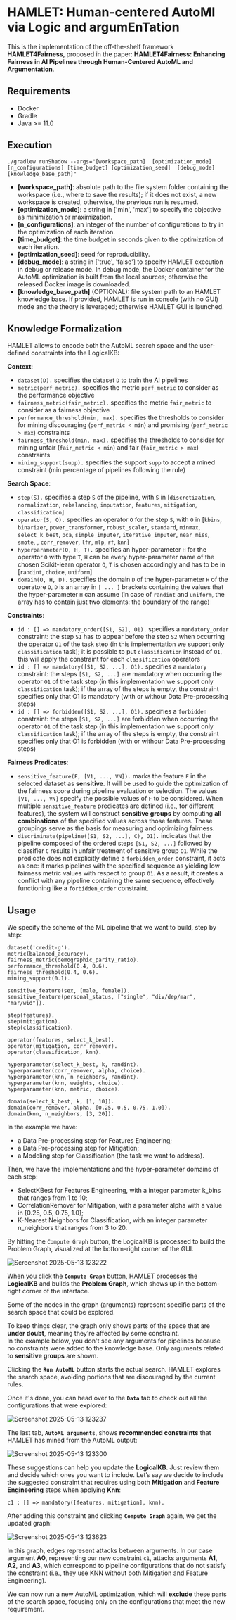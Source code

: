 # HAMLET: Human-centered AutoMl via Logic and argumEnTation

This is the implementation of the off-the-shelf framework **HAMLET4Fairness**, proposed in the paper: **HAMLET4Fairness: Enhancing Fairness in AI Pipelines through Human-Centered AutoML and Argumentation**.

## Requirements

- Docker
- Gradle
- Java >= 11.0

## Execution

```
./gradlew runShadow --args="[workspace_path]  [optimization_mode] [n_configurations] [time_budget] [optimization_seed]  [debug_mode] [knowledge_base_path]"
```

- **[workspace_path]**: absolute path to the file system folder containing the workspace (i.e., where to save the results); if it does not exist, a new workspace is created, otherwise, the previous run is resumed.
- **[optimization_mode]**: a string in ['min', 'max'] to specify the objective as minimization or maximization.
- **[n_configurations]**: an integer of the number of configurations to try in the optimization of each iteration.
- **[time_budget]**: the time budget in seconds given to the optimization of each iteration.
- **[optimization_seed]**: seed for reproducibility.
- **[debug_mode]**: a string in ['true', 'false'] to specify HAMLET execution in debug or release mode. In debug mode, the Docker container for the AutoML optimization is built from the local sources; otherwise the released Docker image is downloaded.
- **[knowledge_base_path]** (OPTIONAL): file system path to an HAMLET knowledge base. If provided, HAMLET is run in console (with no GUI) mode and the theory is leveraged; otherwise HAMLET GUI is launched.

## Knowledge Formalization

HAMLET allows to encode both the AutoML search space and the user-defined constraints into the LogicalKB:

**Context**:
- ```dataset(D).``` specifies the dataset ```D``` to train the AI pipelines
- ```metric(perf_metric).``` specifies the metric ```perf_metric``` to consider as the performance objective
- ```fairness_metric(fair_metric).``` specifies the metric ```fair_metric``` to consider as a fairness objective
- ```performance_threshold(min, max).``` specifies the thresholds to consider for mining discouraging (```perf_metric < min```) and promising (```perf_metric > max```) constraints
- ```fairness_threshold(min, max).``` specifies the thresholds to consider for mining unfair (```fair_metric < min```) and fair (```fair_metric > max```) constraints
- ```mining_support(supp).``` specifies the support ```supp``` to accept a mined constraint (min percentage of pipelines following the rule)

**Search Space**:
- ```step(S).``` specifies a step ```S``` of the pipeline, with ```S``` in [```discretization```, ```normalization```, ```rebalancing```, ```imputation```, ```features```, ```mitigation```, ```classification```]
- ```operator(S, O).``` specifies an operator ```O``` for the step ```S```, with ```O``` in [```kbins```, ```binarizer```, ```power_transformer```, ```robust_scaler```, ```standard```,  ```minmax```, ```select_k_best```, ```pca```, ```simple_imputer```, ```iterative_imputer```, ```near_miss```, ```smote```, , ```corr_remover```, ```lfr```, ```mlp```, ```rf```, ```knn```]
- ```hyperparameter(O, H, T).``` specifies an hyper-parameter ```H``` for the operator ```O``` with type ```T```, ```H``` can be every hyper-parameter name of the chosen Scikit-learn operator ```O```, ```T``` is chosen accordingly and has to be in [```randint```, ```choice```, ```uniform```]
- ```domain(O, H, D).``` specifies the domain ```D``` of the hyper-parameter ```H``` of the operatore ```O```, ```D``` is an array in ```[ ... ]``` brackets containing the values that the hyper-parameter ```H``` can assume (in case of ```randint``` and ```uniform```, the array has to contain just two elements: the boundary of the range)

**Constraints**:
- ```id : [] => mandatory_order([S1, S2], O1).``` specifies a ```mandatory_order``` constraint: the step ```S1``` has to appear before the step ```S2``` when occurring the operator ```O1``` of the task step (in this implementation we support only ```classification``` task); it is possible to put ```classification``` instead of ```O1```, this will apply the constraint for each ```classification``` operators
- ```id : [] => mandatory([S1, S2, ...], O1).``` specifies a ```mandatory``` constraint: the steps ```[S1, S2, ...]``` are mandatory when occurring the operator ```O1``` of the task step (in this implementation we support only ```classification``` task); if the array of the steps is empty, the constraint specifies only that O1 is mandatory (with or withour Data Pre-processing steps)
- ```id : [] => forbidden([S1, S2, ...], O1).``` specifies a ```forbidden``` constraint: the steps ```[S1, S2, ...]``` are forbidden when occurring the operator ```O1``` of the task step (in this implementation we support only ```classification``` task); if the array of the steps is empty, the constraint specifies only that O1 is forbidden (with or withour Data Pre-processing steps)

**Fairness Predicates**:
- ```sensitive_feature(F, [V1, ..., VN]).``` marks the feature `F` in the selected dataset as **sensitive**. It will be used to guide the optimization of the fairness score during pipeline evaluation or selection. The values `[V1, ..., VN]` specify the possible values of `F` to be considered. When multiple `sensitive_feature` predicates are defined (i.e., for different features), the system will construct **sensitive groups** by computing **all combinations** of the specified values across those features. These groupings serve as the basis for measuring and optimizing fairness.
- ```discriminate(pipeline([S1, S2, ...], C), O1).``` indicates that the pipeline composed of the ordered steps `[S1, S2, ...]` followed by classifier `C` results in unfair treatment of sensitive group `O1`. While the predicate does not explicitly define a `forbidden_order` constraint, it acts as one: it marks pipelines with the specified sequence as yielding low fairness metric values with respect to group `O1`. As a result, it creates a conflict with any pipeline containing the same sequence, effectively functioning like a `forbidden_order` constraint.

## Usage

We specify the scheme of the ML pipeline that we want to build, step by step:

```
dataset('credit-g').
metric(balanced_accuracy).
fairness_metric(demographic_parity_ratio).
performance_threshold(0.4, 0.6).
fairness_threshold(0.4, 0.6).
mining_support(0.1).

sensitive_feature(sex, [male, female]).
sensitive_feature(personal_status, ["single", "div/dep/mar", "mar/wid"]).

step(features).
step(mitigation).
step(classification).

operator(features, select_k_best).
operator(mitigation, corr_remover).
operator(classification, knn).

hyperparameter(select_k_best, k, randint).
hyperparameter(corr_remover, alpha, choice).
hyperparameter(knn, n_neighbors, randint).
hyperparameter(knn, weights, choice).
hyperparameter(knn, metric, choice).

domain(select_k_best, k, [1, 10]).
domain(corr_remover, alpha, [0.25, 0.5, 0.75, 1.0]).
domain(knn, n_neighbors, [3, 20]).
```

In the example we have:
- a Data Pre-processing step for Features Engineering;
- a Data Pre-processing step for Mitigation;
- a Modeling step for Classification (the task we want to address).

Then, we have the implementations and the hyper-parameter domains of each step:
- SelectKBest for Features Engineering, with a integer parameter k_bins that ranges from 1 to 10;
- CorrelationRemover for Mitigation, with a parameter alpha with a value in [0.25, 0.5, 0.75, 1.0];
- K-Nearest Neighbors for Classification, with an integer parameter n_neighbors that ranges from 3 to 20.

By hitting the ```Compute Graph``` button, the LogicalKB is processed to build the Problem Graph, visualized at the bottom-right corner of the GUI.

![Screenshot 2025-05-13 123222](https://github.com/user-attachments/assets/d71e22ec-9bef-4b4e-bac8-5a00c131c9f0)

When you click the **`Compute Graph`** button, HAMLET processes the **LogicalKB** and builds the **Problem Graph**, which shows up in the bottom-right corner of the interface.

Some of the nodes in the graph (arguments) represent specific parts of the search space that could be explored.

To keep things clear, the graph only shows parts of the space that are **under doubt**, meaning they're affected by some constraint.  
In the example below, you don't see any arguments for pipelines because no constraints were added to the knowledge base. Only arguments related to **sensitive groups** are shown.

Clicking the **`Run AutoML`** button starts the actual search. HAMLET explores the search space, avoiding portions that are discouraged by the current rules.

Once it's done, you can head over to the **`Data`** tab to check out all the configurations that were explored:

![Screenshot 2025-05-13 123237](https://github.com/user-attachments/assets/7dba5cfa-4e35-482d-abaf-49222a6eaee1)

The last tab, **`AutoML arguments`**, shows **recommended constraints** that HAMLET has mined from the AutoML output:

![Screenshot 2025-05-13 123300](https://github.com/user-attachments/assets/849be3aa-d731-4d36-90fe-e83f725ad834)

These suggestions can help you update the **LogicalKB**. Just review them and decide which ones you want to include.
Let’s say we decide to include the suggested constraint that requires using both **Mitigation** and **Feature Engineering** steps when applying **Knn**:

```
c1 : [] => mandatory([features, mitigation], knn).
```

After adding this constraint and clicking **`Compute Graph`** again, we get the updated graph:

![Screenshot 2025-05-13 123623](https://github.com/user-attachments/assets/8b66ee60-841f-4ed7-a25a-8e1e98fdaed2)

In this graph, edges represent attacks between arguments.
In our case argument **A0**, representing our new constraint `c1`, attacks arguments **A1**, **A2**, and **A3**, which correspond to pipeline configurations that do not satisfy the constraint (i.e., they use KNN without both Mitigation and Feature Engineering).

We can now run a new AutoML optimization, which will **exclude** these parts of the search space, focusing only on the configurations that meet the new requirement.
